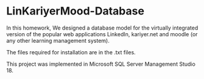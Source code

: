 # LinKariyerMood-Database

In this homework, We designed a database model for the virtually integrated version of the popular web applications LinkedIn, kariyer.net and moodle (or any other learning management system).

The files required for installation are in the .txt files.

This project was implemented in Microsoft SQL Server Management Studio 18.
